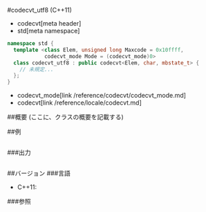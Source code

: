 #codecvt_utf8 (C++11)
* codecvt[meta header]
* std[meta namespace]

```cpp
namespace std {
  template <class Elem, unsigned long Maxcode = 0x10ffff,
            codecvt_mode Mode = (codecvt_mode)0>
  class codecvt_utf8 : public codecvt<Elem, char, mbstate_t> {
    // 未規定...
  };
}
```
* codecvt_mode[link /reference/codecvt/codecvt_mode.md]
* codecvt[link /reference/locale/codecvt.md]

##概要
(ここに、クラスの概要を記載する)


##例
```cpp
```


###出力
```cpp
```


##バージョン
###言語
- C++11:

###参照

